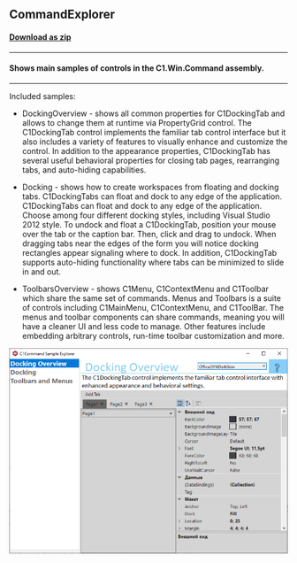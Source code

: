 ## CommandExplorer
#### [Download as zip](https://grapecity.github.io/DownGit/#/home?url=https://github.com/GrapeCity/ComponentOne-WinForms-Samples/tree/master/Next\Command\CS\CommandExplorer)
____
#### Shows main samples of controls in the C1.Win.Command assembly.
____
Included samples:

* DockingOverview - shows all common properties for C1DockingTab and allows to change them at runtime via PropertyGrid control.
    The C1DockingTab control implements the familiar tab control interface but it also includes a variety of features to visually enhance and customize the control. 
    In addition to the appearance properties, C1DockingTab has several useful behavioral properties for closing tab pages, rearranging tabs, and auto-hiding capabilities.

* Docking - shows how to create workspaces from floating and docking tabs. C1DockingTabs can float and dock to any edge of the application.
    C1DockingTabs can float and dock to any edge of the application. Choose among four different docking styles, including Visual Studio 2012 style. 
    To undock and float a C1DockingTab, position your mouse over the tab or the caption bar. Then, click and drag to undock. 
    When dragging tabs near the edges of the form you will notice docking rectangles appear signaling where to dock. 
    In addition, C1DockingTab supports auto-hiding functionality where tabs can be minimized to slide in and out.

* ToolbarsOverview - shows C1Menu, C1ContextMenu and C1Toolbar which share the same set of commands.
    Menus and Toolbars is a suite of controls including C1MainMenu, C1ContextMenu, and C1ToolBar. 
    The menus and toolbar components can share commands, meaning you will have a cleaner UI and less code to manage. 
    Other features include embedding arbitrary controls, run-time toolbar customization and more.

![screenshot](screenshot.png)
